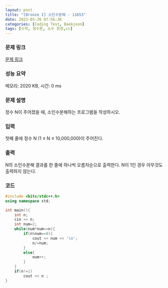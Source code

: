 ```yaml
---
layout: post
title: "[Bronze I] 소인수분해 - 11653"
date: 2023-05-26 07:56:36
categories: [Coding Test, Baekjoon]
tags: [수학, 정수론, 소수 판정,cc]
---
```


### 문제 링크

[문제 링크](https://www.acmicpc.net/problem/11653)

### 성능 요약

메모리: 2020 KB, 시간: 0 ms

### 문제 설명

<p>정수 N이 주어졌을 때, 소인수분해하는 프로그램을 작성하시오.</p>

### 입력

 <p>첫째 줄에 정수 N (1 ≤ N ≤ 10,000,000)이 주어진다.</p>

### 출력

 <p>N의 소인수분해 결과를 한 줄에 하나씩 오름차순으로 출력한다. N이 1인 경우 아무것도 출력하지 않는다.</p>

### 코드

```cc
#include <bits/stdc++.h>
using namespace std;

int main(){
    int n;
    cin >> n;
    int num=2;
    while(num*num<=n){
        if(n%num==0){
            cout << num << '\n';
            n/=num;
        }
        else{
            num++;
        }
    }
    if(n!=1)
        cout << n ;
}
```
